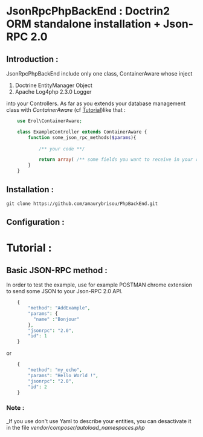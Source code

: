 JsonRpcPhpBackEnd  : Doctrin2 ORM standalone installation + Json-RPC 2.0
======

## Introduction :

JsonRpcPhpBackEnd include only one class, ContainerAware whose inject 

1. Doctrine EntityManager Object
2. Apache Log4php 2.3.0 Logger

into your Controllers. As far as you extends your database management class with *ContainerAware* (cf [Tutorial](#Tutorial))like that :
```php
	use Erol\ContainerAware;

	class ExampleController extends ContainerAware {
		function some_json_rpc_methods($params){
			
			/** your code **/

			return array( /** some fields you want to receive in your response **/ );
		}
	}
```

## Installation :

	git clone https://github.com/amaurybrisou/PhpBackEnd.git

## Configuration :

# Tutorial :
## Basic JSON-RPC method :

In order to test the example, use for example POSTMAN chrome extension to send some JSON to your Json-RPC 2.0 API.
```php
	{
	    "method": "AddExample",
	    "params": {
	      "name" :"Bonjour"
	    },
	    "jsonrpc": "2.0",
	    "id": 1
	}
```
or
```php
	{
		"method": "my_echo",
		"params": "Hello World !",
		"jsonrpc": "2.0",
		"id": 2
	}
```
### Note :

_If you use don't use Yaml to describe your entities, you can desactivate it in the file *vendor/composer/autoload_namespaces.php*

